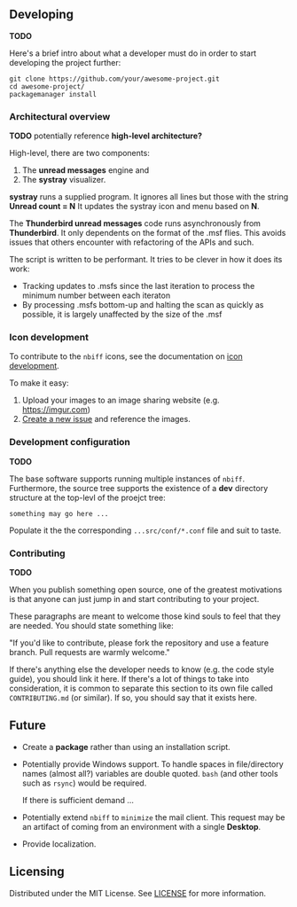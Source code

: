 ## Developing

**TODO**

Here's a brief intro about what a developer must do in order to start developing
the project further:

```shell
git clone https://github.com/your/awesome-project.git
cd awesome-project/
packagemanager install
```

### Architectural overview

**TODO** potentially reference **high-level architecture?**

High-level, there are two components:

1. The **unread messages** engine and
2. The **systray** visualizer.

**systray** runs a supplied program.  It ignores all lines but those
with the string **Unread count = N**  It updates the systray icon and
menu based on **N**.

The **Thunderbird unread messages** code runs asynchronously from
**Thunderbird**.  It only dependents on the format of the .msf flies.
This avoids issues that others encounter with refactoring of the APIs
and such.

The script is written to be performant.  It tries to be clever in how
it does its work:

- Tracking updates to .msfs since the last iteration to process the
  minimum number between each iteraton
- By processing .msfs bottom-up and halting the scan as quickly as
  possible, it is largely unaffected by the size of the .msf

### Icon development

To contribute to the `nbiff` icons, see the documentation on [icon
development](src/icons/README.md).

To make it easy:

1. Upload your images to an image sharing website (e.g. https://imgur.com)
2. [Create a new
   issue](https://github.com/pablo-blueoakdb/nbiff/issues/new) and
   reference the images.

### Development configuration

**TODO**

The base software supports running multiple instances of `nbiff`.
Furthermore, the source tree supports the existence of a **dev**
directory structure at the top-levl of the proejct tree:

```
something may go here ...
```

Populate it the the corresponding `...src/conf/*.conf` file and suit
to taste.

### Contributing

**TODO**

When you publish something open source, one of the greatest motivations is that
anyone can just jump in and start contributing to your project.

These paragraphs are meant to welcome those kind souls to feel that they are
needed. You should state something like:

"If you'd like to contribute, please fork the repository and use a feature
branch. Pull requests are warmly welcome."

If there's anything else the developer needs to know (e.g. the code style
guide), you should link it here. If there's a lot of things to take into
consideration, it is common to separate this section to its own file called
`CONTRIBUTING.md` (or similar). If so, you should say that it exists here.

## Future

* Create a **package** rather than using an installation script.
* Potentially provide Windows support.  To handle spaces in
  file/directory names (almost all?) variables are double quoted.
  `bash` (and other tools such as `rsync`) would be required.

  If there is sufficient demand ...
* Potentially extend `nbiff` to `minimize` the mail client.  This
  request may be an artifact of coming from an environment with a
  single **Desktop**.
* Provide localization.

## Licensing

Distributed under the MIT License.  See [LICENSE](LICENSE) for more
information.
